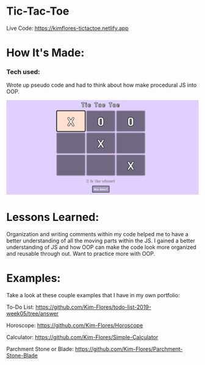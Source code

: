 # Tic-Tac-Toe

Live Code: https://kimflores-tictactoe.netlify.app

# How It's Made:
### Tech used: 
Wrote up pseudo code and had to think about how make procedural JS into OOP. 

![Tic Tac Toe Final](tictactoeimg.png)




# Lessons Learned:
Organization and writing comments within my code helped me to have a better understanding of all the moving parts within the JS. I gained a better understanding of JS and how OOP can make the code look more organized and reusable through out. Want to practice more with OOP.


# Examples:

Take a look at these couple examples that I have in my own portfolio:

To-Do List: https://github.com/Kim-Flores/todo-list-2019-week05/tree/answer

Horoscope: https://github.com/Kim-Flores/Horoscope

Calculator: https://github.com/Kim-Flores/Simple-Calculator

Parchment Stone or Blade: https://github.com/Kim-Flores/Parchment-Stone-Blade
